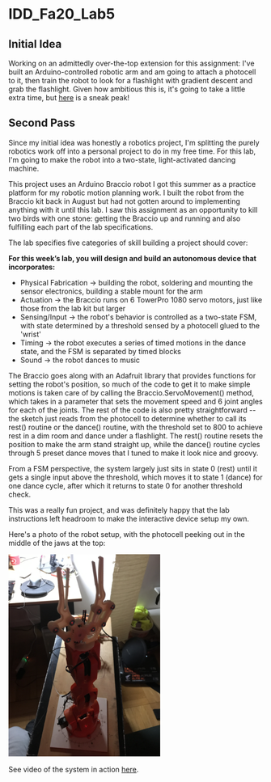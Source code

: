 # IDD_Fa20_Lab5

## Initial Idea
Working on an admittedly over-the-top extension for this assignment: I've built an Arduino-controlled robotic arm and am going to attach a photocell to it, then train the robot to look for a flashlight with gradient descent and grab the flashlight. Given how ambitious this is, it's going to take a little extra time, but [here](https://youtu.be/5FDqHaAYwUk) is a sneak peak!

## Second Pass

Since my initial idea was honestly a robotics project, I'm splitting the purely robotics work off into a personal project to do in my free time. For this lab, I'm going to make the robot into a two-state, light-activated dancing machine. 

This project uses an Arduino Braccio robot I got this summer as a practice platform for my robotic motion planning work. I built the robot from the Braccio kit back in August but had not gotten around to implementing anything with it until this lab. I saw this assignment as an opportunity to kill two birds with one stone: getting the Braccio up and running and also fulfilling each part of the lab specifications. 

The lab specifies five categories of skill building a project should cover:

**For this week’s lab, you will design and build an autonomous device that incorporates:**

* Physical Fabrication -> building the robot, soldering and mounting the sensor electronics, building a stable mount for the arm
* Actuation -> the Braccio runs on 6 TowerPro 1080 servo motors, just like those from the lab kit but larger
* Sensing/Input -> the robot's behavior is controlled as a two-state FSM, with state determined by a threshold sensed by a photocell glued to the 'wrist'
* Timing -> the robot executes a series of timed motions in the dance state, and the FSM is separated by timed blocks
* Sound -> the robot dances to music

The Braccio goes along with an Adafruit library that provides functions for setting the robot's position, so much of the code to get it to make simple motions is taken care of by calling the Braccio.ServoMovement() method, which takes in a parameter that sets the movement speed and 6 joint angles for each of the joints. The rest of the code is also pretty straightforward -- the sketch just reads from the photocell to determine whether to call its rest() routine or the dance() routine, with the threshold set to 800 to achieve rest in a dim room and dance under a flashlight. The rest() routine resets the position to make the arm stand straight up, while the dance() routine cycles through 5 preset dance moves that I tuned to make it look nice and groovy. 

From a FSM perspective, the system largely just sits in state 0 (rest) until it gets a single input above the threshold, which moves it to state 1 (dance) for one dance cycle, after which it returns to state 0 for another threshold check. 

This was a really fun project, and was definitely happy that the lab instructions left headroom to make the interactive device setup my own. 

Here's a photo of the robot setup, with the photocell peeking out in the middle of the jaws at the top:

<img src="/IMG_4533.JPG" alt="roboPic" width="300"/>


See video of the system in action [here](https://youtu.be/P_Yf80T1qOk).
